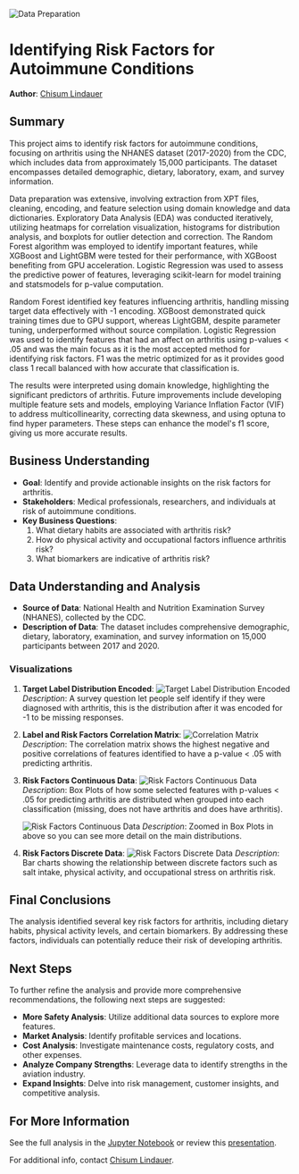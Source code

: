 ![Data Preparation](./images/t-cell.jpg)

# Identifying Risk Factors for Autoimmune Conditions

**Author**: [Chisum Lindauer](chisum@atrixtech.com)

## Summary
This project aims to identify risk factors for autoimmune conditions, focusing on arthritis using the NHANES dataset (2017-2020) from the CDC, which includes data from approximately 15,000 participants. The dataset encompasses detailed demographic, dietary, laboratory, exam, and survey information.

Data preparation was extensive, involving extraction from XPT files, cleaning, encoding, and feature selection using domain knowledge and data dictionaries. Exploratory Data Analysis (EDA) was conducted iteratively, utilizing heatmaps for correlation visualization, histograms for distribution analysis, and boxplots for outlier detection and correction. The Random Forest algorithm was employed to identify important features, while XGBoost and LightGBM were tested for their performance, with XGBoost benefiting from GPU acceleration. Logistic Regression was used to assess the predictive power of features, leveraging scikit-learn for model training and statsmodels for p-value computation.

Random Forest identified key features influencing arthritis, handling missing target data effectively with -1 encoding. XGBoost demonstrated quick training times due to GPU support, whereas LightGBM, despite parameter tuning, underperformed without source compilation. Logistic Regression was used to identify features that had an affect on arthritis using p-values < .05 and was the main focus as it is the most accepted method for identifying risk factors.  F1 was the metric optimized for as it provides good class 1 recall balanced with how accurate that classification is.

The results were interpreted using domain knowledge, highlighting the significant predictors of arthritis. Future improvements include developing multiple feature sets and models, employing Variance Inflation Factor (VIF) to address multicollinearity, correcting data skewness, and using optuna to find hyper parameters. These steps can enhance the model's f1 score, giving us more accurate results.

## Business Understanding
- **Goal**: Identify and provide actionable insights on the risk factors for arthritis.
- **Stakeholders**: Medical professionals, researchers, and individuals at risk of autoimmune conditions.
- **Key Business Questions**:
  1. What dietary habits are associated with arthritis risk?
  2. How do physical activity and occupational factors influence arthritis risk?
  3. What biomarkers are indicative of arthritis risk?

## Data Understanding and Analysis
- **Source of Data**: National Health and Nutrition Examination Survey (NHANES), collected by the CDC.
- **Description of Data**: The dataset includes comprehensive demographic, dietary, laboratory, examination, and survey information on 15,000 participants between 2017 and 2020.

### Visualizations
1. **Target Label Distribution Encoded**:
   ![Target Label Distribution Encoded](./images/target-distribution.png)
   *Description*: A survey question let people self identify if they were diagnosed with arthritis, this is the distribution after it was encoded for -1 to be missing responses.

2. **Label and Risk Factors Correlation Matrix**:
   ![Correlation Matrix](./images/correlation-matrix.png)
   *Description*: The correlation matrix shows the highest negative and positive correlations of features identified to have a p-value < .05 with predicting arthritis.

3. **Risk Factors Continuous Data**:
   ![Risk Factors Continuous Data](./images/continuous-data.png)
   *Description*: Box Plots of how some selected features with p-values < .05 for predicting arthritis are distributed when grouped into each classification (missing, does not have arthritis and does have arthritis).

   ![Risk Factors Continuous Data](./images/continuous-data-zoomed-in.png)
   *Description*: Zoomed in Box Plots in above so you can see more detail on the main distributions.

4. **Risk Factors Discrete Data**:
   ![Risk Factors Discrete Data](./images/discrete-data.png)
   *Description*: Bar charts showing the relationship between discrete factors such as salt intake, physical activity, and occupational stress on arthritis risk.

## Final Conclusions
The analysis identified several key risk factors for arthritis, including dietary habits, physical activity levels, and certain biomarkers. By addressing these factors, individuals can potentially reduce their risk of developing arthritis.

## Next Steps
To further refine the analysis and provide more comprehensive recommendations, the following next steps are suggested:
- **More Safety Analysis**: Utilize additional data sources to explore more features.
- **Market Analysis**: Identify profitable services and locations.
- **Cost Analysis**: Investigate maintenance costs, regulatory costs, and other expenses.
- **Analyze Company Strengths**: Leverage data to identify strengths in the aviation industry.
- **Expand Insights**: Delve into risk management, customer insights, and competitive analysis.

## For More Information
See the full analysis in the [Jupyter Notebook](./notebook.ipynb) or review this [presentation](./presentation.pdf).

For additional info, contact [Chisum Lindauer](chisum@atrixtech.com).
